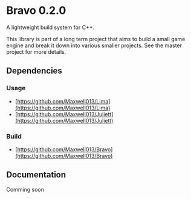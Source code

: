 # Bravo 0.2.0
A lightweight build system for C++.

This library is part of a long term project that aims to build a small game engine and break it down into various smaller projects.
See the master project for more details.

## Dependencies
### Usage
- [https://github.com/Maxwell013/Lima](https://github.com/Maxwell013/Lima)
- [https://github.com/Maxwell013/Juliett](https://github.com/Maxwell013/Juliett)
### Build
- [https://github.com/Maxwell013/Bravo](https://github.com/Maxwell013/Bravo)

## Documentation
Comming soon
